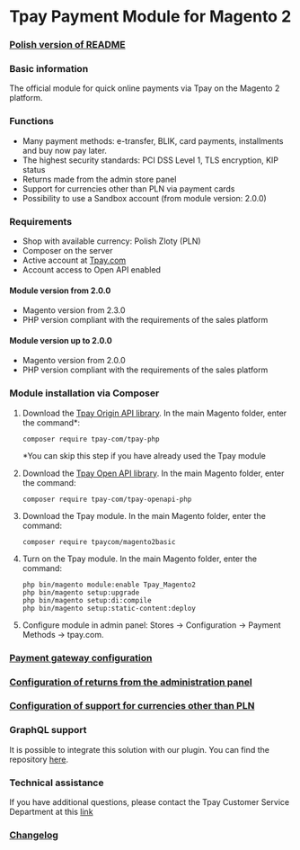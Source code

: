 # Tpay Payment Module for Magento 2

### [Polish version of README](https://github.com/tpay-com/tpay-magento2-basic/blob/master/README_PL.md)

### Basic information

The official module for quick online payments via Tpay on the Magento 2 platform.

### Functions

- Many payment methods: e-transfer, BLIK, card payments, installments and buy now pay later.
- The highest security standards: PCI DSS Level 1, TLS encryption, KIP status
- Returns made from the admin store panel
- Support for currencies other than PLN via payment cards
- Possibility to use a Sandbox account (from module version: 2.0.0)

### Requirements

- Shop with available currency: Polish Zloty (PLN)
- Composer on the server
- Active account at [Tpay.com](https://tpay.com)
- Account access to Open API enabled

#### Module version from 2.0.0

- Magento version from 2.3.0
- PHP version compliant with the requirements of the sales platform

#### Module version up to 2.0.0

- Magento version from 2.0.0
- PHP version compliant with the requirements of the sales platform

### Module installation via Composer

1. Download the [Tpay Origin API library](https://github.com/tpay-com/tpay-php). In the main Magento folder, enter the
   command*:

   ```
   composer require tpay-com/tpay-php
   ```

   *You can skip this step if you have already used the Tpay module

2. Download the [Tpay Open API library](https://github.com/tpay-com/tpay-openapi-php). In the main Magento folder,
   enter the command:

   ```
   composer require tpay-com/tpay-openapi-php
   ```

3. Download the Tpay module. In the main Magento folder, enter the command:

   ```
   composer require tpaycom/magento2basic
   ```

4. Turn on the Tpay module. In the main Magento folder, enter the command:

   ```
   php bin/magento module:enable Tpay_Magento2
   php bin/magento setup:upgrade
   php bin/magento setup:di:compile
   php bin/magento setup:static-content:deploy
   ```

5. Configure module in admin panel: Stores -> Configuration -> Payment Methods -> tpay.com.

### [Payment gateway configuration](https://support.tpay.com/pl/developer/addons/magento/instrukcja-konfiguracji-wtyczki-tpay-dla-magento-2)

### [Configuration of returns from the administration panel](https://support.tpay.com/pl/developer/addons/magento/instrukcja-realizacji-zwrotow-za-pomoca-wtyczki-tpay-dla-magento-2)

### [Configuration of support for currencies other than PLN](https://support.tpay.com/pl/developer/addons/magento/instrukcja-obslugi-wielu-walut-we-wtyczce-tpay-dla-magento-2)

### GraphQL support

It is possible to integrate this solution with our plugin. You can find the repository
[here](https://github.com/tpay-com/tpay-magento2-graphql).

### Technical assistance

If you have additional questions, please contact the Tpay Customer Service Department at this
[link](https://tpay.com/kontakt)

### [Changelog](https://github.com/tpay-com/tpay-magento2-basic/releases)
